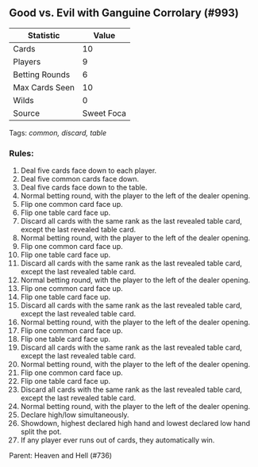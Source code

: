 ## Good vs. Evil with Ganguine Corrolary (#993)

|Statistic|Value|
|---------|-----|
|Cards|10|
|Players|9|
|Betting Rounds|6|
|Max Cards Seen|10|
|Wilds|0|
|Source|Sweet Foca|
Tags: *common, discard, table*
### Rules:
1. Deal five cards face down to each player.
2. Deal five common cards face down.
3. Deal five cards face down to the table.
4. Normal betting round, with the player to the left of the dealer opening.
5. Flip one common card face up.
6. Flip one table card face up.
7. Discard all cards with the same rank as the last revealed table card, except the last revealed table card.
8. Normal betting round, with the player to the left of the dealer opening.
9. Flip one common card face up.
10. Flip one table card face up.
11. Discard all cards with the same rank as the last revealed table card, except the last revealed table card.
12. Normal betting round, with the player to the left of the dealer opening.
13. Flip one common card face up.
14. Flip one table card face up.
15. Discard all cards with the same rank as the last revealed table card, except the last revealed table card.
16. Normal betting round, with the player to the left of the dealer opening.
17. Flip one common card face up.
18. Flip one table card face up.
19. Discard all cards with the same rank as the last revealed table card, except the last revealed table card.
20. Normal betting round, with the player to the left of the dealer opening.
21. Flip one common card face up.
22. Flip one table card face up.
23. Discard all cards with the same rank as the last revealed table card, except the last revealed table card.
24. Normal betting round, with the player to the left of the dealer opening.
25. Declare high/low simultaneously.
26. Showdown, highest declared high hand and lowest declared low hand split the pot.
27. If any player ever runs out of cards, they automatically win.

Parent: Heaven and Hell (#736)


